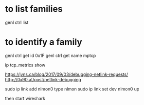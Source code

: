 

# to list families
genl ctrl list

# to identify a family
genl ctrl get id 0x1F
genl ctrl get name mptcp

ip tcp_metrics show

https://jvns.ca/blog/2017/09/03/debugging-netlink-requests/
http://0x90.at/post/netlink-debugging

sudo ip link add nlmon0 type nlmon
sudo ip link set dev nlmon0 up

then start wireshark
